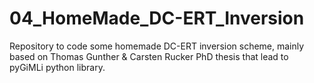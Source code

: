 # 04_HomeMade_DC-ERT_Inversion
Repository to code some homemade DC-ERT inversion scheme, mainly based on Thomas Gunther &amp; Carsten Rucker PhD thesis that lead to pyGiMLi python library. 
